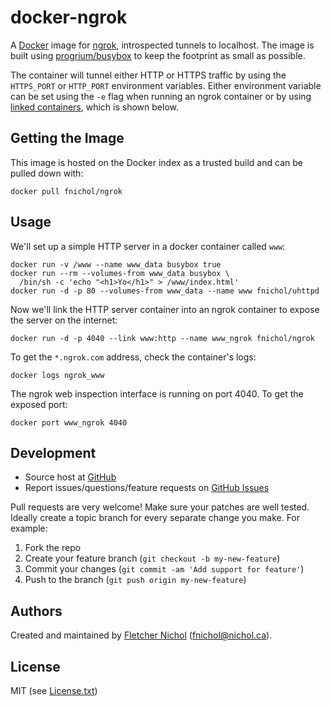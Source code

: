 # docker-ngrok

A [Docker][docker] image for [ngrok][ngrok], introspected tunnels to localhost. The image is built using [progrium/busybox][progrium_busybox] to keep the footprint as small as possible.

The container will tunnel either HTTP or HTTPS traffic by using the `HTTPS_PORT` or `HTTP_PORT` environment variables. Either environment variable can be set using the `-e` flag when running an ngrok container or by using [linked containers](https://docs.docker.com/userguide/dockerlinks/#container-linking), which is shown below.

## Getting the Image

This image is hosted on the Docker index as a trusted build and can be pulled down with:

    docker pull fnichol/ngrok

## Usage

We'll set up a simple HTTP server in a docker container called `www`:

    docker run -v /www --name www_data busybox true
    docker run --rm --volumes-from www_data busybox \
      /bin/sh -c 'echo "<h1>Yo</h1>" > /www/index.html'
    docker run -d -p 80 --volumes-from www_data --name www fnichol/uhttpd

Now we'll link the HTTP server container into an ngrok container to expose the server on the internet:

    docker run -d -p 4040 --link www:http --name www_ngrok fnichol/ngrok

To get the `*.ngrok.com` address, check the container's logs:

    docker logs ngrok_www

The ngrok web inspection interface is running on port 4040. To get the exposed port:

    docker port www_ngrok 4040

## Development

* Source host at [GitHub][repo]
* Report issues/questions/feature requests on [GitHub Issues][issues]

Pull requests are very welcome! Make sure your patches are well tested. Ideally create a topic branch for every separate change you make. For example:

1. Fork the repo
2. Create your feature branch (`git checkout -b my-new-feature`)
3. Commit your changes (`git commit -am 'Add support for feature'`)
4. Push to the branch (`git push origin my-new-feature`)

## Authors

Created and maintained by [Fletcher Nichol][fnichol] (<fnichol@nichol.ca>).

## License

MIT (see [License.txt][license])

[fnichol]:  https://github.com/fnichol
[repo]:     https://github.com/fnichol/docker-ngrok
[issues]:   https://github.com/fnichol/docker-ngrok/issues
[license]:  https://github.com/fnichol/docker-ngrok/blob/master/License.txt

[docker]:           https://www.docker.io/
[progrium_busybox]: https://github.com/progrium/busybox
[ngrok]:            https://ngrok.com/
